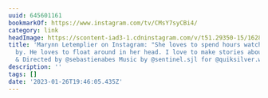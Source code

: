 ```yaml
---
uuid: 645601161
bookmarkOf: https://www.instagram.com/tv/CMsY7syCBi4/
category: link
headImage: https://scontent-iad3-1.cdninstagram.com/v/t51.29350-15/162880359_1370606396642567_2302040915790001897_n.jpg?stp=c364.648.608.607a_dst-jpg_s640x640&_nc_cat=109&ccb=1-7&_nc_sid=8ae9d6&_nc_ohc=1OmvhMou_hkAX9moBfB&_nc_ht=scontent-iad3-1.cdninstagram.com&oh=00_AfAn30o0ARJWuAuY_iNf2k8-_WuE1_NS4rKVJ7V2OSUSqw&oe=65054BDC
title: 'Marynn Letemplier on Instagram: "She loves to spend hours watching cars passing
  by. He loves to float around in her head. I love to make stories about it. . Filmed
  & Directed by @sebastienabes Music by @sentinel.sjl for @quiksilver.womens"'
description: ''
tags: []
date: '2023-01-26T19:46:05.435Z'
---
```




